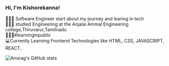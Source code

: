 ### Hi, I'm Kishorekanna!

👩🏻‍💻 Software Engineer start about my journey and learing in tech<br/>
👩🏻‍🎓 studied Engineering at the Anjalai Ammal Engineering college,Thiruvarur,Tamilnadu<br/>
🙇🏻‍♂️#learninginpublic <br/>
💻Currently Learning Frontend Technologies like HTML, CSS, JAVASCRIPT, REACT..

![Anurag's GitHub stats](https://github-readme-stats.vercel.app/api?username=kishorekanna27)
